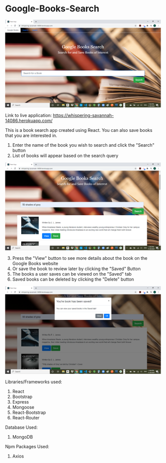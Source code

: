 # Google-Books-Search

![image](https://github.com/jpah2020/Google-Books-Search/blob/main/App1.png)

Link to live application: https://whispering-savannah-14086.herokuapp.com/

This is a book search app created using React. You can also save books that you are interested in.

1. Enter the name of the book you wish to search and click the "Search" button
2. List of books will appear based on the search query

![image](https://github.com/jpah2020/Google-Books-Search/blob/main/App2.png)

3. Press the "View" button to see more details about the book on the Google Books website
4. Or save the book to review later by clicking the "Saved" Button
5. The books a user saves can be viewed on the "Saved" tab
6. Saved books can be deleted by clicking the "Delete" button

![image](https://github.com/jpah2020/Google-Books-Search/blob/main/App3.png)

Libraries/Frameworks used:
1. React
2. Bootstrap
3. Express
4. Mongoose
5. React-Bootstrap
6. React-Router

Database Used:
1. MongoDB

Npm Packages Used:
1. Axios